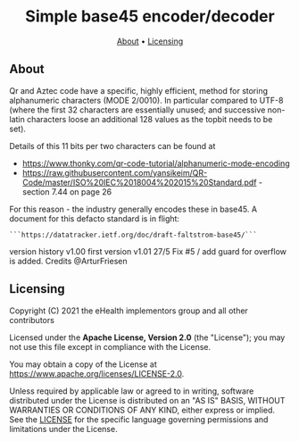<h1 align="center">
 Simple base45 encoder/decoder
</h1>

<p align="center">
    <a href="#about">About</a> •
    <a href="#licensing">Licensing</a>
</p>

## About

Qr and Aztec code have a specific, highly efficient, method for storing alphanumeric characters (MODE 2/0010). In particular compared to UTF-8 (where the first 32 characters are essentially unused; and successive non-latin characters loose an additional 128 values as the topbit needs to be set).

Details of this 11 bits per two characters can be found at

* https://www.thonky.com/qr-code-tutorial/alphanumeric-mode-encoding
* https://raw.githubusercontent.com/yansikeim/QR-Code/master/ISO%20IEC%2018004%202015%20Standard.pdf - section 7.44 on page 26

For this reason - the industry generally encodes these in base45. A document for this defacto standard is in flight:

    ```https://datatracker.ietf.org/doc/draft-faltstrom-base45/```

version history
v1.00		first version
v1.01	27/5	Fix #5 / add guard for overflow is added. Credits @ArturFriesen

## Licensing

Copyright (C) 2021 the eHealth implementors group and all other contributors

Licensed under the **Apache License, Version 2.0** (the "License"); you may not use this file except in compliance with the License.

You may obtain a copy of the License at https://www.apache.org/licenses/LICENSE-2.0.

Unless required by applicable law or agreed to in writing, software distributed under the License is distributed on an "AS IS"
BASIS, WITHOUT WARRANTIES OR CONDITIONS OF ANY KIND, either express or implied. See the [LICENSE](./LICENSE) for the specific
language governing permissions and limitations under the License.

